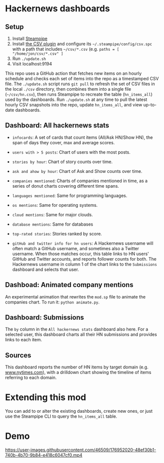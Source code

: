# Hackernews dashboards

## Setup

1. Install [Steampipe](https://steampipe.io/downloads)
3. Install [the CSV plugin](https://hub.steampipe.io/plugins/turbot/csv) and configure its `~/.steampipe/config/csv.spc` with a path that includes `~/csv/*.csv` (e.g. `paths = [ "/home/jon/csv/*.csv" ]`
4. Run `./update.sh`
4. Visit localhost:9194

This repo uses a GitHub action that fetches new items on an hourly schedule and checks each set of items into the repo as a timestamped CSV file. The `./update.sh` script runs `git pull` to refresh the set of CSV files in the local `./csv` directory, then combines them into a single file (`~/csv/hn.csv`), then runs Steampipe to recreate the table (`hn_items_all`) used by the dashboards. Run `./update.sh` at any time to pull the latest hourly CSV snapshots into the repo, update `hn_items_all`, and view up-to-date dashboards.

## Dashboard: All hackernews stats

- `infocards`: A set of cards that count items (All/Ask HN/Show HN), the span of days they cover, max and average scores.

- `users with > 5 posts`: Chart of users with the most posts.

- `stories by hour`: Chart of story counts over time.

- `ask and ahow by hour`: Chart of Ask and Show counts over time.

- `companies mentioned`: Charts of companies mentioned in time, as a series of donut charts covering different time spans.

- `languages mentioned`: Same for programming languages.

- `os mentions`: Same for operating systems.

- `cloud mentions`: Same for major clouds.

- `database mentions`: Same for databases

- `top-rated stories`: Stories ranked by score.

- `gitHub and twitter info for hn users`: A Hackernews username will often match a GitHub username, and sometimes also a Twitter username. When those matches occur, this table links to HN users' GitHub and Twitter accounts, and reports follower counts for both. The Hackernews username in column 1 of the chart links to the `Submissions` dashboard and selects that user.

## Dashboad: Animated company mentions

An experimental animation that rewrites the `mod.sp` file to animate the companies chart. To run it: `python animate.py`.

## Dashboard: Submissions

The `by` column in the `All hackernews stats` dashboard also here. For a selected user, this dashboard charts all their HN submissions and provides links to each item. 

## Sources

This dashboard reports the number of HN items by target domain (e.g. www.nytimes.com), with a drilldown chart showing the timeline of items referring to each domain.

# Extending this mod

You can add to or alter the existing dashboards, create new ones, or just use the Steampipe CLI to query the `hn_items_all` table.

# Demo

https://user-images.githubusercontent.com/46509/176952020-48ef30b1-740b-4b70-9b84-e418c6047cf0.mp4



